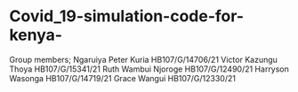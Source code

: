 # Covid_19-simulation-code-for-kenya-
Group members;
Ngaruiya Peter Kuria HB107/G/14706/21
Victor Kazungu Thoya HB107/G/15341/21
Ruth Wambui Njoroge HB107/G/12490/21
Harryson Wasonga HB107/G/14719/21
Grace Wangui HB107/G/12330/21
